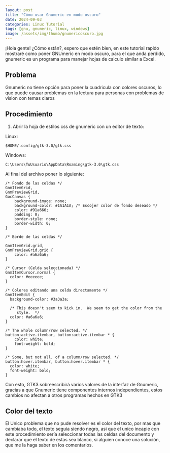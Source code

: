 ```yaml
---
layout: post
title: "Cómo usar Gnumeric en modo oscuro"
date: 2024-09-03
categories: Linux Tutorial
tags: [gnu, gnumeric, linux, windows]
image: /assets/img/thumb/gnumericoscuro.jpg
---
```


¡Hola gente! ¿Cómo están?, espero que estén bien, en este tutorial rapido mostraré como poner GNUmeric en modo oscuro, para el que anda perdido, gnumeric es un programa para manejar hojas de calculo similar a Excel.

## Problema

Gnumeric no tiene opción para poner la cuadricula con colores oscuros, lo que puede causar problemas en la lectura para personas con problemas de vision con temas claros

## Procedimiento

1. Abrir la hoja de estilos css de gnumeric con un editor de texto:

Linux:

```
$HOME/.config/gtk-3.0/gtk.css
```

Windows:

```
C:\Users\TuUsuario\AppData\Roaming\gtk-3.0\gtk.css
```

Al final del archivo poner lo siguiente:

```
/* Fondo de las celdas */ 
GnmItemGrid,
GnmPreviewGrid,
GocCanvas {
	background-image: none;
	background-color: #1A1A1A; /* Escojer color de fondo deseado */ 
	color: #91a666;
	padding: 0;
	border-style: none;
	border-width: 0;
}

/* Borde de las celdas */

GnmItemGrid.grid,
GnmPreviewGrid.grid {
	color: #a6a6a6;
}

/* Cursor (Celda seleccionada) */
GnmItemCursor.normal {
  color: #eeeeee;
}

/* Colores editando una celda directamente */
GnmItemEdit {
  background-color: #3a3a3a;

  /* This doesn't seem to kick in.  We seem to get the color from the
     style.  */
  color: #a6a6a6;
}

/* The whole column/row selected. */
button:active.itembar, button:active.itembar * {
    color: white;
    font-weight: bold;
}

/* Some, but not all, of a column/row selected. */
button:hover.itembar, button:hover.itembar * {
  color: white;
  font-weight: bold;
}
```

Con esto, GTK3 sobreescribirá varios valores de la interfaz de Gnumeric, gracias a que Gnumeric tiene componentes internos independientes, estos cambios no afectan a otros programas hechos en GTK3

## Color del texto

El Unico problema que no pude resolver es el color del texto, por mas que cambiaba todo, el texto seguía siendo negro, asi que el unico incapie con este procedimiento sería seleccionar todas las celdas del documento y declarar que el texto de estas sea blanco, si alguien conoce una solución, que me la haga saber en los comentarios.